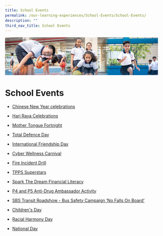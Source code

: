 ```yaml
---
title: School Events
permalink: /our-learning-experiences/School-Events/School-Events/
description: ""
third_nav_title: School Events
---
```

![](/images/Our%20Learning%20Experiences.jpg)

School Events
=============

*   [Chinese New Year celebrations](/our-learning-experiences/School-Events/Chinese-New-Year-celebrations/)
*   [Hari Raya Celebrations](/our-learning-experiences/School-Events/Hari-Raya-Celebration/)
*   [Mother Tongue Fortnight](/our-learning-experiences/School-Events/Mother-Tongue-Fortnight/)
*   [Total Defence Day](/our-learning-experiences/School-Events/Total-Defence-Day/)
    
*   [International Friendship Day](/our-learning-experiences/School-Events/International-Friendship-Day/)
*   [Cyber Wellness Carnival](/our-learning-experiences/School-Events/Cyber-Wellness-Carnival/)
    
*   [Fire Incident Drill](/our-learning-experiences/School-Events/Fire-Incident-Drill/)
    
*   [TPPS Superstars](/our-learning-experiences/School-Events/TPPS-Superstars/)
*   [Spark The Dream Financial Literacy](/our-learning-experiences/School-Events/Spark-The-Dream-Financial-Literacy/)
*   [P4 and P5 Anti-Drug Ambassador Activity](/our-learning-experiences/School-Events/P4-and-P5-Anti-Drug-Ambassador-Activity/)
*   [SBS Transit Roadshow - Bus Safety Campaign ‘No Falls On Board’](/our-learning-experiences/School-Events/SBS-Transit-Roadshow-Bus-Safety-Campaign-No-Falls-On-Board/)
    
*   [Children's Day](/our-learning-experiences/School-Events/Childrens-Day/)
*   [Racial Harmony Day](https://tampinespri-moe-edu-sg-admin.cwp.sg/our-learning-experiences/school-events/racial-harmony-day)
*   [National Day](https://tampinespri-moe-edu-sg-admin.cwp.sg/our-learning-experiences/school-events/national-day)